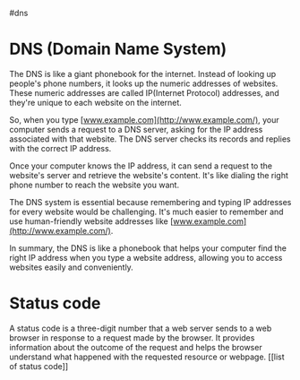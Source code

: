 #dns 
# DNS (Domain Name System)

The DNS is like a giant phonebook for the internet. Instead of looking up people's phone numbers, it looks up the numeric addresses of websites. These numeric addresses are called IP(Internet Protocol) addresses, and they're unique to each website on the internet.

So, when you type [www.example.com](http://www.example.com/), your computer sends a request to a DNS server, asking for the IP address associated with that website. The DNS server checks its records and replies with the correct IP address.

Once your computer knows the IP address, it can send a request to the website's server and retrieve the website's content. It's like dialing the right phone number to reach the website you want.

The DNS system is essential because remembering and typing IP addresses for every website would be challenging. It's much easier to remember and use human-friendly website addresses like [www.example.com](http://www.example.com/).

In summary, the DNS is like a phonebook that helps your computer find the right IP address when you type a website address, allowing you to access websites easily and conveniently.

# Status code
A status code is a three-digit number that a web server sends to a web browser in response to a request made by the browser. It provides information about the outcome of the request and helps the browser understand what happened with the requested resource or webpage.
[[list of status code]]

